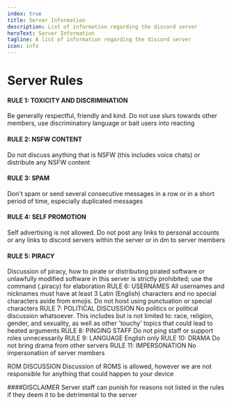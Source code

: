 ```yaml
---
index: true
title: Server Information
description: List of information regarding the discord server
heroText: Server Information
tagline: A list of information regarding the discord server
icon: info
---
```


# Server Rules

#### RULE 1: TOXICITY AND DISCRIMINATION
Be generally respectful, friendly and kind. Do not use slurs towards other members, use discriminatory language or bait users into reacting
#### RULE 2: NSFW CONTENT
Do not discuss anything that is NSFW (this includes voice chats) or distribute any NSFW content
#### RULE 3: SPAM
Don't spam or send several consecutive messages in a row or in a short period of time, especially duplicated messages
#### RULE 4: SELF PROMOTION
Self advertising is not allowed. Do not post any links to personal accounts or any links to discord servers within the server or in dm to server members

#### RULE 5: PIRACY
Discussion of piracy, how to pirate or distributing pirated software or unlawfully modified software in this server is strictly prohibited; use the command (.piracy) for elaboration
RULE 6: USERNAMES
All usernames and nicknames must have at least 3 Latin (English) characters and no special characters aside from emojis. Do not hoist using punctuation or special characters
RULE 7: POLITICAL DISCUSSION
No politics or political discussion whatsoever. This includes but is not limited to:
race, religion, gender, and sexuality, as well as other 'touchy' topics that could lead to heated arguments
RULE 8: PINGING STAFF
Do not ping staff or support roles unnecessarily
RULE 9: LANGUAGE
English only
RULE 10: DRAMA
Do not bring drama from other servers
RULE 11: IMPERSONATION
No impersonation of server members

ROM DISCUSSION
Discussion of ROMS is allowed, however we are not responsible for anything that could happen to your device

####DISCLAIMER
Server staff can punish for reasons not listed in the rules if they deem it to be detrimental to the server